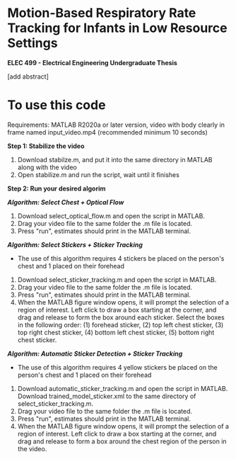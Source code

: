 # Motion-Based Respiratory Rate Tracking for Infants in Low Resource Settings

**ELEC 499 - Electrical Engineering Undergraduate Thesis** 

[add abstract]


# To use this code
Requirements: MATLAB R2020a or later version, video with body clearly in frame named input_video.mp4 (recommended minimum 10 seconds)

**Step 1: Stabilize the video** 
1. Download stabilze.m, and put it into the same directory in MATLAB along with the video 
3. Open stabilize.m and run the script, wait until it finishes 

**Step 2: Run your desired algorim** 

***Algorithm: Select Chest + Optical Flow***
1. Download select_optical_flow.m and open the script in MATLAB.
2. Drag your video file to the same folder the .m file is located.
3. Press "run", estimates should print in the MATLAB terminal.

***Algorithm: Select Stickers + Sticker Tracking***
* The use of this algorithm requires 4 stickers be placed on the person's chest and 1 placed on their forehead
1. Download select_sticker_tracking.m and open the script in MATLAB.
2. Drag your video file to the same folder the .m file is located.
3. Press "run", estimates should print in the MATLAB terminal.
4. When the MATLAB figure window opens, it will prompt the selection of a region of interest. Left click to draw a box starting at the corner, and drag and release to form the box around each sticker. Select the boxes in the following order: (1) forehead sticker, (2) top left chest sticker, (3) top right chest sticker, (4) bottom left chest sticker, (5) bottom right chest sticker. 

***Algorithm: Automatic Sticker Detection + Sticker Tracking*** 
* The use of this algorithm requires 4 yellow stickers be placed on the person's chest and 1 placed on their forehead
1. Download automatic_sticker_tracking.m and open the script in MATLAB. Download trained_model_sticker.xml to the same directory of select_sticker_tracking.m.
2. Drag your video file to the same folder the .m file is located.
3. Press "run", estimates should print in the MATLAB terminal.
4. When the MATLAB figure window opens, it will prompt the selection of a region of interest. Left click to draw a box starting at the corner, and drag and release to form a box around the chest region of the person in the video. 
